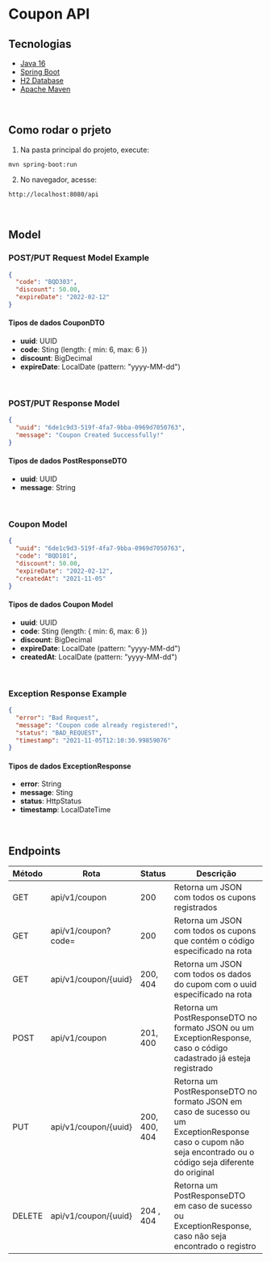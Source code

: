 # Coupon API

## Tecnologias
* [Java 16](https://docs.oracle.com/en/java/)
* [Spring Boot](https://docs.spring.io/spring-boot/docs/current/reference/htmlsingle/)
* [H2 Database](https://www.h2database.com/html/main.html)
* [Apache Maven](https://maven.apache.org/guides/)


&nbsp;
## Como rodar o prjeto
1. Na pasta principal do projeto, execute:

```shell script
mvn spring-boot:run 
```

2. No navegador, acesse:

```
http://localhost:8080/api
```


&nbsp;
## Model
### POST/PUT Request Model Example
```json
{
  "code": "BQD303",
  "discount": 50.00,
  "expireDate": "2022-02-12"
}
```

#### Tipos de dados CouponDTO
* **uuid**: UUID
* **code**: Sting (length: { min: 6, max: 6 })
* **discount**: BigDecimal
* **expireDate**: LocalDate (pattern: "yyyy-MM-dd")

&nbsp;
### POST/PUT Response Model

```json
{
  "uuid": "6de1c9d3-519f-4fa7-9bba-0969d7050763",
  "message": "Coupon Created Successfully!"
}
```

#### Tipos de dados PostResponseDTO
* **uuid**: UUID
* **message**: String


&nbsp;
### Coupon Model
```json
{
  "uuid": "6de1c9d3-519f-4fa7-9bba-0969d7050763",
  "code": "BQD101",
  "discount": 50.00,
  "expireDate": "2022-02-12",
  "createdAt": "2021-11-05"
}
```

#### Tipos de dados Coupon Model
* **uuid**: UUID
* **code**: Sting (length: { min: 6, max: 6 })
* **discount**: BigDecimal
* **expireDate**: LocalDate (pattern: "yyyy-MM-dd")
* **createdAt**: LocalDate (pattern: "yyyy-MM-dd")


&nbsp;
### Exception Response Example
```json
{
  "error": "Bad Request",
  "message": "Coupon code already registered!",
  "status": "BAD_REQUEST",
  "timestamp": "2021-11-05T12:10:30.99859076"
}
```

#### Tipos de dados ExceptionResponse
* **error**: String
* **message**: Sting
* **status**: HttpStatus
* **timestamp**: LocalDateTime

&nbsp;
## Endpoints
Método | Rota | Status |Descrição
-------|------ | -------  | -------
GET | api/v1/coupon | 200 | Retorna um JSON com todos os cupons registrados 
GET | api/v1/coupon?code= | 200 | Retorna um JSON com todos os cupons que contém o código especificado na rota
GET | api/v1/coupon/{uuid} | 200, 404 | Retorna um JSON com todos os dados do cupom com o uuid especificado na rota
POST | api/v1/coupon | 201, 400 | Retorna um PostResponseDTO no formato JSON ou um ExceptionResponse, caso o código cadastrado já esteja registrado
PUT | api/v1/coupon/{uuid} | 200, 400, 404 | Retorna um PostResponseDTO no formato JSON em caso de sucesso ou um ExceptionResponse caso o cupom não seja encontrado ou o código seja diferente do original
DELETE | api/v1/coupon/{uuid} | 204 , 404 | Retorna um PostResponseDTO em caso de sucesso ou ExceptionResponse, caso não seja encontrado o registro